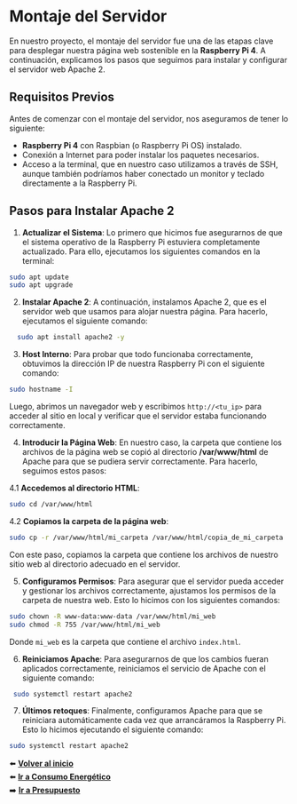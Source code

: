 # Montaje del Servidor

En nuestro proyecto, el montaje del servidor fue una de las etapas clave para desplegar nuestra página web sostenible en la **Raspberry Pi 4**. A continuación, explicamos los pasos que seguimos para instalar y configurar el servidor web Apache 2.

## Requisitos Previos

Antes de comenzar con el montaje del servidor, nos aseguramos de tener lo siguiente:

- **Raspberry Pi 4** con Raspbian (o Raspberry Pi OS) instalado.
- Conexión a Internet para poder instalar los paquetes necesarios.
- Acceso a la terminal, que en nuestro caso utilizamos a través de SSH, aunque también podríamos haber conectado un monitor y teclado directamente a la Raspberry Pi.

## Pasos para Instalar Apache 2

1. **Actualizar el Sistema**:
   Lo primero que hicimos fue asegurarnos de que el sistema operativo de la Raspberry Pi estuviera completamente actualizado. Para ello, ejecutamos los siguientes comandos en la terminal:

```bash
sudo apt update
sudo apt upgrade
```

2. **Instalar Apache 2**:
A continuación, instalamos Apache 2, que es el servidor web que usamos para alojar nuestra página. Para hacerlo, ejecutamos el siguiente comando:

```bash
  sudo apt install apache2 -y
```


3. **Host Interno**:
Para probar que todo funcionaba correctamente, obtuvimos la dirección IP de nuestra Raspberry Pi con el siguiente comando:

```bash
sudo hostname -I
```

Luego, abrimos un navegador web y escribimos `http://<tu_ip>` para acceder al sitio en local y verificar que el servidor estaba funcionando correctamente.

4. **Introducir la Página Web**:
En nuestro caso, la carpeta que contiene los archivos de la página web se copió al directorio **/var/www/html** de Apache para que se pudiera servir correctamente. Para hacerlo, seguimos estos pasos:

4.1 **Accedemos al directorio HTML**:

```bash
sudo cd /var/www/html
```

4.2 **Copiamos la carpeta de la página web**:
```bash
sudo cp -r /var/www/html/mi_carpeta /var/www/html/copia_de_mi_carpeta
```

Con este paso, copiamos la carpeta que contiene los archivos de nuestro sitio web al directorio adecuado en el servidor.

5. **Configuramos Permisos**:
Para asegurar que el servidor pueda acceder y gestionar los archivos correctamente, ajustamos los permisos de la carpeta de nuestra web. Esto lo hicimos con los siguientes comandos:

``` bash 
sudo chown -R www-data:www-data /var/www/html/mi_web
sudo chmod -R 755 /var/www/html/mi_web
```
Donde `mi_web` es la carpeta que contiene el archivo `index.html`.

6. **Reiniciamos Apache**:
Para asegurarnos de que los cambios fueran aplicados correctamente, reiniciamos el servicio de Apache con el siguiente comando:

```bash
 sudo systemctl restart apache2
```

7. **Últimos retoques**:
Finalmente, configuramos Apache para que se reiniciara automáticamente cada vez que arrancáramos la Raspberry Pi. Esto lo hicimos ejecutando el siguiente comando:

```bash
sudo systemctl restart apache2
```

⬅️ **[Volver al inicio](README.md)**  
⬅️ **[Ir a Consumo Energético](consumo.md)**  
➡️ **[Ir a Presupuesto](precio.md)**
